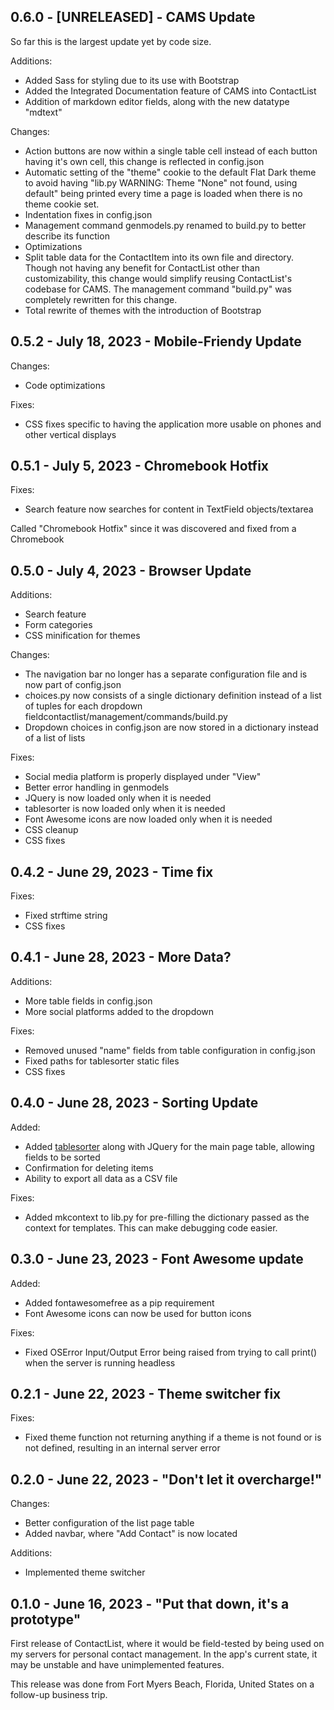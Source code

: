 ## 0.6.0 - [UNRELEASED] - CAMS Update
So far this is the largest update yet by code size.

Additions:

- Added Sass for styling due to its use with Bootstrap
- Added the Integrated Documentation feature of CAMS into ContactList
- Addition of markdown editor fields, along with the new datatype "mdtext"

Changes:

- Action buttons are now within a single table cell instead of each button having it's own cell, this change is reflected in config.json
- Automatic setting of the "theme" cookie to the default Flat Dark theme to avoid having "lib.py WARNING: Theme "None" not found, using default" being printed every time a page is loaded when there is no theme cookie set.
- Indentation fixes in config.json
- Management command genmodels.py renamed to build.py to better describe its function
- Optimizations
- Split table data for the ContactItem into its own file and directory. Though not having any benefit for ContactList other than customizability, this change would simplify reusing ContactList's codebase for CAMS. The management command "build.py" was completely rewritten for this change.
- Total rewrite of themes with the introduction of Bootstrap

## 0.5.2 - July 18, 2023 - Mobile-Friendy Update

Changes:

- Code optimizations

Fixes:

- CSS fixes specific to having the application more usable on phones and other vertical displays

## 0.5.1 - July 5, 2023 - Chromebook Hotfix

Fixes:

- Search feature now searches for content in TextField objects/textarea

Called "Chromebook Hotfix" since it was discovered and fixed from a Chromebook

## 0.5.0 - July 4, 2023 - Browser Update

Additions:

- Search feature
- Form categories
- CSS minification for themes

Changes:
- The navigation bar no longer has a separate configuration file and is now part of config.json
- choices.py now consists of a single dictionary definition instead of a list of tuples for each dropdown fieldcontactlist/management/commands/build.py
- Dropdown choices in config.json are now stored in a dictionary instead of a list of lists

Fixes:

- Social media platform is properly displayed under "View"
- Better error handling in genmodels
- JQuery is now loaded only when it is needed
- tablesorter is now loaded only when it is needed
- Font Awesome icons are now loaded only when it is needed
- CSS cleanup
- CSS fixes

## 0.4.2 - June 29, 2023 - Time fix

Fixes:

- Fixed strftime string
- CSS fixes

## 0.4.1 - June 28, 2023 - More Data?

Additions:

- More table fields in config.json
- More social platforms added to the dropdown

Fixes:

- Removed unused "name" fields from table configuration in config.json
- Fixed paths for tablesorter static files
- CSS fixes

## 0.4.0 - June 28, 2023 - Sorting Update

Added:

- Added [tablesorter](https://mottie.github.io/tablesorter/) along with JQuery for the main page table, allowing fields to be sorted
- Confirmation for deleting items
- Ability to export all data as a CSV file

Fixes:

- Added mkcontext to lib.py for pre-filling the dictionary passed as the context for templates. This can make debugging code easier.

## 0.3.0 - June 23, 2023 - Font Awesome update

Added:

- Added fontawesomefree as a pip requirement
- Font Awesome icons can now be used for button icons

Fixes:

- Fixed OSError Input/Output Error being raised from trying to call print() when the server is running headless

## 0.2.1 - June 22, 2023 - Theme switcher fix

Fixes:

- Fixed theme function not returning anything if a theme is not found or is not defined, resulting in an internal server error

## 0.2.0 - June 22, 2023 - "Don't let it overcharge!"

Changes:

- Better configuration of the list page table
- Added navbar, where "Add Contact" is now located

Additions:

- Implemented theme switcher

## 0.1.0 - June 16, 2023 - "Put that down, it's a prototype"

First release of ContactList, where it would be field-tested by being used on my servers for personal contact management. In the app's current state, it may be unstable and have unimplemented features.

This release was done from Fort Myers Beach, Florida, United States on a follow-up business trip.
